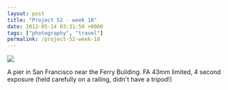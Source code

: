 ```yaml
---
layout: post
title: "Project 52 - week 18"
date: 2012-05-14 03:31:59 +0000
tags: ["photography", "travel"]
permalink: /project-52-week-18
---
```

![](http://reluctanthacker.rollett.org/sites/default/files/styles/blog_full_width/public/sf_pier.jpg)

A pier in San Francisco near the Ferry Building. FA 43mm limited, 4
second exposure (held carefully on a railing, didn\'t have a tripod!)
